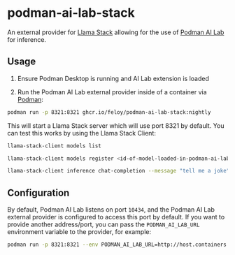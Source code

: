# podman-ai-lab-stack

An external provider for [Llama Stack](https://github.com/meta-llama/llama-stack) allowing for the use of [Podman AI Lab](https://github.com/containers/podman-desktop-extension-ai-lab) for inference.

## Usage

1. Ensure Podman Desktop is running and AI Lab extension is loaded

2. Run the Podman AI Lab external provider inside of a container via [Podman](https://podman.io/):

```bash
podman run -p 8321:8321 ghcr.io/feloy/podman-ai-lab-stack:nightly
```

This will start a Llama Stack server which will use port 8321 by default. You can test this works by using the Llama Stack Client:

```bash
llama-stack-client models list

llama-stack-client models register <id-of-model-loaded-in-podman-ai-lab>

llama-stack-client inference chat-completion --message "tell me a joke" --stream
```

## Configuration

By default, Podman AI Lab listens on port `10434`, and the Podman AI Lab external provider is configured to access this port by default. If you want to provide another address/port, you can pass the `PODMAN_AI_LAB_URL` environment variable to the provider, for example:

```bash
podman run -p 8321:8321 --env PODMAN_AI_LAB_URL=http://host.containers.internal:10435 ghcr.io/feloy/podman-ai-lab-stack:nightly
```